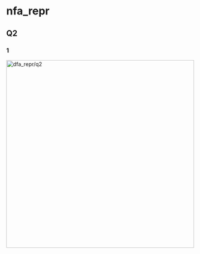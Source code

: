 # nfa_repr
## Q2
### 1
<img alt = "dfa_repr/q2" src="https://i.ibb.co/6bHqqT2/nfa-repr.jpg" width = "500"/>